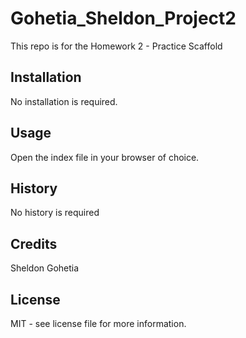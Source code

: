 # Gohetia_Sheldon_Project2

This repo is for the Homework 2 - Practice Scaffold

## Installation

No installation is required.

## Usage

Open the index file in your browser of choice.

## History

No history is required

## Credits

Sheldon Gohetia

## License

MIT - see license file for more information.
